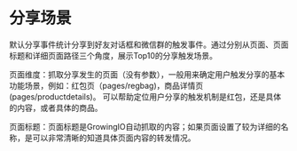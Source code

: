 # 分享场景

默认分享事件统计分享到好友对话框和微信群的触发事件。通过分别从页面、页面标题和详细页面路径三个角度，展示Top10的分享触发场景。



页面维度：抓取分享发生的页面（没有参数），一般用来确定用户触发分享的基本功能场景，例如：红包页（pages/regbag\)，商品详情页\(pages/productdetails\)。 可以帮助定位用户分享的触发机制是红包，还是具体的内容，或者具体的商品。

页面标题：页面标题是GrowingIO自动抓取的内容；如果页面设置了较为详细的名称，是可以非常清晰的知道具体页面内容的转发情况。

